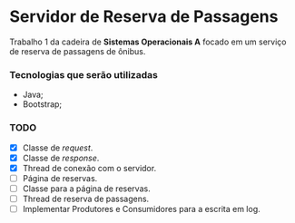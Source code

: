 # Servidor de Reserva de Passagens

Trabalho 1 da cadeira de **Sistemas Operacionais A** focado em um serviço de reserva de passagens de ônibus.

### Tecnologias que serão utilizadas

- Java;
- Bootstrap;

### TODO

- [x] Classe de _request_.
- [x] Classe de _response_.
- [x] Thread de conexão com o servidor.
- [ ] Página de reservas.
- [ ] Classe para a página de reservas.
- [ ] Thread de reserva de passagens.
- [ ] Implementar Produtores e Consumidores para a escrita em log.